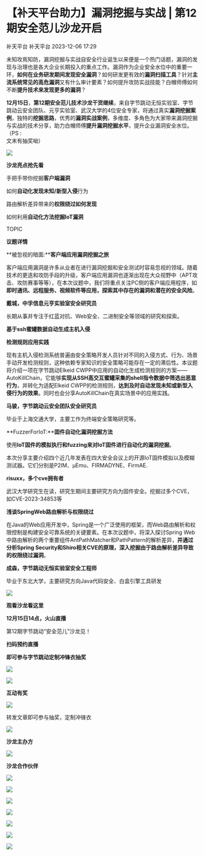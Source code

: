 #  【补天平台助力】漏洞挖掘与实战 | 第12期安全范儿沙龙开启   
补天平台  补天平台   2023-12-06 17:29  
  
未知攻焉知防，漏洞挖掘与实战自安全行业诞生以来便是一个热门话题，漏洞的发现与治理也是各大企业长期投入的重点工作。漏洞作为企业安全水位中的重要一环，**如何在业务研发期间发现安全漏洞**？如何研发更有效的**漏洞扫描工具**？针对**主流系统常见的高危漏洞**又有什么审计要素？如何提升攻防实战技能？白帽师傅如何不断**提升技术来发现更多的漏洞**？  
  
  
**12月15日**，**第12期安全范儿技术沙龙干货继续**，来自字节跳动无恒实验室、字节跳动云安全团队、元亨实验室、武汉大学的4位安全专家，将通过真实**漏洞挖掘案例**，独特的**挖掘思路**，优秀的**漏洞实战案例**，多维度、多角色为大家带来漏洞挖掘与实战的技术分享，助力白帽师傅**提升漏洞挖掘水平**，提升企业漏洞安全水位。（PS :   
文末有抽奖呦）  
  
![](https://mmbiz.qpic.cn/sz_mmbiz_jpg/gAcolpf06Wreq4ZZoKveFTqaqp6oCwibG7LXfiaPLorfpvsxIK4nTTeLTDRZPzZxOgaPSicNt9eBePgmK8Gmzm6dA/640?wx_fmt=jpeg&from=appmsg&wxfrom=5&wx_lazy=1&wx_co=1 "")  
  
  
**沙龙亮点抢先看**  
  
  
  
手把手带你挖掘**客户端漏洞**  
  
如何**自动化发现未知/新型入侵**行为  
  
路由解析差异带来的**权限绕过如何发现**  
  
如何利用**自动化方法挖掘IoT漏洞**  
  
  
  
TOPIC  
  
**议题详情**  
  
  
  
  
**被忽视的暗面:****客户端应用漏洞挖掘之旅**  
  
客户端应用漏洞是许多从业者在进行漏洞挖掘和安全测试时容易忽视的领域。随着技术的更迭和攻防手段的升级，客户端应用漏洞也逐渐出现在大众视野中（APT攻击、攻防赛事等等），在本次议题中，我们将重点关注PC侧的客户端应用程序，如**即时通讯、远程服务、视频软件等应用，探索其中存在的漏洞和潜在的安全风险**。  
  
  
**戴城，中孚信息元亨实验室安全研究员**  
  
长期从事并专注于红蓝对抗、Web安全、二进制安全等领域的研究和探索。  
  
  
  
**基于ssh蜜罐数据自动生成主机入侵**  
  
**检测规则应用实践**  
  
现有主机入侵检测系统普遍由安全策略开发人员针对不同的入侵方式、行为、场景手动开发检测规则，这种依赖专家知识的安全策略可能存在一定的滞后性。本议题将介绍一项在字节跳动Elkeid CWPP中应用的自动化生成检测规则的方案——AutoKillChain，它能够**实现从SSH高交互蜜罐采集的shell指令数据中筛选出恶意行为**，并转化为适配Elkeid CWPP的检测规则，**达到及时自动发现未知或新型入侵行为的效果**。同时也会分享AutoKillChain在真实场景中的应用实践。  
  
  
**马骏，字节跳动云安全团队安全研究员**  
  
毕业于上海交通大学，主要工作为终端安全策略研究等。  
  
  
  
**FuzzerForIoT:****固件自动化漏洞挖掘方法**  
  
使用**IoT固件的模拟执行和fuzzing来对IoT固件进行自动化的漏洞挖掘**。  
  
本次分享主要介绍四个近几年发表在四大安全会议上的开源IoT固件模拟以及模糊测试器。它们分别是P2IM、μEmu、FIRMADYNE、FirmAE.  
  
  
**risuxx，多个cve拥有者**  
  
武汉大学研究生在读，研究生期间主要研究方向为固件安全。挖掘过多个CVE，如CVE-2023-34853等  
  
  
  
  
**浅谈SpringWeb路由解析与权限绕过**  
  
在Java的Web应用开发中，Spring是一个广泛使用的框架，而Web路由解析和权限控制是构建安全可靠系统的关键要素。在本次议题中，将深入探讨Spring Web中路由解析的两个重要组件AntPathMatcher和PathPattern的解析差异，**并通过分析Spring Security和Shiro相关CVE的原理，深入挖掘由于路由解析差异导致的权限绕过漏洞**。  
  
  
**成森，字节跳动无恒实验室安全工程师**  
  
毕业于东北大学，主要研究方向Java代码安全、白盒引擎工具研发  
  
  
![](https://mmbiz.qpic.cn/sz_mmbiz_png/gAcolpf06Wreq4ZZoKveFTqaqp6oCwibGruicsHOuicsfdiaeCdDROY9ibsMfJnNwmE3xwbJjYIueTAIrY5UXQdSCWA/640?wx_fmt=png&from=appmsg&wxfrom=5&wx_lazy=1&wx_co=1 "")  
  
**观看沙龙看这里**  
  
**12月15日14点，火山直播**  
  
第12期字节跳动“安全范儿”沙龙见！  
  
**扫码预约直播**  
  
**即可参与字节跳动定制冲锋衣抽奖**  
  
![](https://mmbiz.qpic.cn/sz_mmbiz_png/gAcolpf06Wreq4ZZoKveFTqaqp6oCwibGXjo2HpZrsbXsYoKbBo08wVv0CoTLVicnbg2wVpD0jiagENor6eDaGHVQ/640?wx_fmt=png&from=appmsg&wxfrom=5&wx_lazy=1&wx_co=1 "")  
  
  
![](https://mmbiz.qpic.cn/sz_mmbiz_gif/gAcolpf06Wreq4ZZoKveFTqaqp6oCwibGNZeibon28eJydvdWfCUh0HKbZpV7GXiaAsBdkuyml3noX2H0qRENnkcQ/640?wx_fmt=gif&from=appmsg&wxfrom=5&wx_lazy=1&wx_co=1 "")  
  
**互动有奖**  
  
![](https://mmbiz.qpic.cn/sz_mmbiz_gif/gAcolpf06Wreq4ZZoKveFTqaqp6oCwibGNZeibon28eJydvdWfCUh0HKbZpV7GXiaAsBdkuyml3noX2H0qRENnkcQ/640?wx_fmt=gif&from=appmsg&wxfrom=5&wx_lazy=1&wx_co=1 "")  
  
  
转发文章即可参与抽奖，定制冲锋衣  
  
![](https://mmbiz.qpic.cn/sz_mmbiz_jpg/gAcolpf06Wreq4ZZoKveFTqaqp6oCwibGXibqmTAZme8kTMVckIxwjlU2Qs5nPrJcJsnk9db8M2BClkSzIVJNcrg/640?wx_fmt=jpeg&from=appmsg&wxfrom=5&wx_lazy=1&wx_co=1 "")  
  
  
  
  
**沙龙主办方**  
  
  
![](https://mmbiz.qpic.cn/sz_mmbiz_png/gAcolpf06Wreq4ZZoKveFTqaqp6oCwibGjHTSAM1VKUY6frh5PJPiaas1x274wVxIHZB4w4oS6JGbMSRIDMgIKHg/640?wx_fmt=png&from=appmsg&wxfrom=5&wx_lazy=1&wx_co=1 "")  
  
  
  
  
**沙龙合作伙伴**  
  
![](https://mmbiz.qpic.cn/sz_mmbiz_jpg/gAcolpf06Wreq4ZZoKveFTqaqp6oCwibGuvAliaFREEM3B626zxgIuFaWkJPeq8IWIIfPibvn3KvPcbKU6Aloric3A/640?wx_fmt=jpeg&from=appmsg&wxfrom=5&wx_lazy=1&wx_co=1 "")  
  
![](https://mmbiz.qpic.cn/sz_mmbiz_jpg/gAcolpf06Wreq4ZZoKveFTqaqp6oCwibGS6T8quMCCPk1gpTdfvPPdof65Q5DSNQZ2l6JonfHWbLg9gBPI1sSbQ/640?wx_fmt=jpeg&from=appmsg&wxfrom=5&wx_lazy=1&wx_co=1 "")  
  
![](https://mmbiz.qpic.cn/sz_mmbiz_jpg/gAcolpf06Wreq4ZZoKveFTqaqp6oCwibGdGRWmM6AQ8tNrpDVCeUGOZ7HA36OdInUkiaJaaDvdXFYzo13ojtQsFg/640?wx_fmt=jpeg&from=appmsg&wxfrom=5&wx_lazy=1&wx_co=1 "")  
  
![](https://mmbiz.qpic.cn/sz_mmbiz_jpg/gAcolpf06Wreq4ZZoKveFTqaqp6oCwibGGRSxyw2SQxG0urepGn8icqzm7IJlKgia4gB5yNSXRvbKHDBJo4POmGNw/640?wx_fmt=jpeg&from=appmsg&wxfrom=5&wx_lazy=1&wx_co=1 "")  
  
![](https://mmbiz.qpic.cn/sz_mmbiz_jpg/gAcolpf06Wreq4ZZoKveFTqaqp6oCwibGJRb3YESs2x1JvbvpZCRPNTIRB1ictxhIvS8XoOMicrTfwZmKKCpibxiaGQ/640?wx_fmt=jpeg&from=appmsg&wxfrom=5&wx_lazy=1&wx_co=1 "")  
  
![](https://mmbiz.qpic.cn/sz_mmbiz_jpg/gAcolpf06Wreq4ZZoKveFTqaqp6oCwibGkRGZV8WF9OpUbH3fYQM4JTpoL8A4NUV8jHV4SzXJgEEeDQavsxuHew/640?wx_fmt=jpeg&from=appmsg&wxfrom=5&wx_lazy=1&wx_co=1 "")  
  
![](https://mmbiz.qpic.cn/sz_mmbiz_jpg/gAcolpf06Wreq4ZZoKveFTqaqp6oCwibGYNPygIo1RwM4gVFw53J9WNug2fJutqbiaRhiaNGVWxVxQovasrYPjjdw/640?wx_fmt=jpeg&from=appmsg&wxfrom=5&wx_lazy=1&wx_co=1 "")  
  
